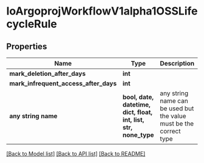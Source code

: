 # IoArgoprojWorkflowV1alpha1OSSLifecycleRule


## Properties
Name | Type | Description | Notes
------------ | ------------- | ------------- | -------------
**mark_deletion_after_days** | **int** |  | [optional] 
**mark_infrequent_access_after_days** | **int** |  | [optional] 
**any string name** | **bool, date, datetime, dict, float, int, list, str, none_type** | any string name can be used but the value must be the correct type | [optional]

[[Back to Model list]](../README.md#documentation-for-models) [[Back to API list]](../README.md#documentation-for-api-endpoints) [[Back to README]](../README.md)


